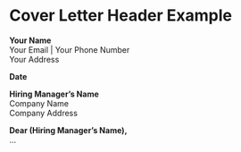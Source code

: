 # Cover Letter Header Example

**Your Name**  
Your Email | Your Phone Number  
Your Address  

**Date**  

**Hiring Manager’s Name**  
Company Name  
Company Address  

**Dear (Hiring Manager’s Name),**  
...
